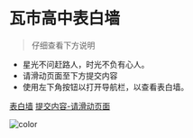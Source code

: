 
# 瓦市高中表白墙

> 仔细查看下方说明

- 星光不问赶路人，时光不负有心人。
- 请滑动页面至下方提交内容
- 使用左下角按钮以打开导航栏，以查看表白墙。

[表白墙](http://bbq.ljjie.cn)
[提交内容-请滑动页面]()

![color](#20B2AA)
